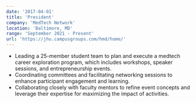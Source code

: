 ```yaml
---
date: '2017-04-01'
title: 'President'
company: 'MedTech Network'
location: 'Baltimore, MD'
range: 'September 2021 - Present'
url: 'https://jhu.campusgroups.com/hmd/home/'
---
```


- Leading a 25-member student team to plan and execute a medtech career exploration program, which includes workshops, speaker sessions, and entrepreneurship events.
- Coordinating committees and facilitating networking sessions to enhance participant engagement and learning.
- Collaborating closely with faculty mentors to refine event concepts and leverage their expertise for maximizing the impact of activities.
